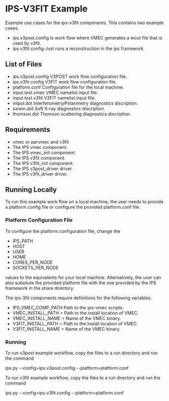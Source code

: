 # IPS-V3FIT Example

Example use cases for the ips-v3fit components. This contains two example cases.
* ips.v3post.config Is work flow where VMEC generates a wout file that is used by v3fit.
* ips.v3fit.config  Just runs a reconstruction in the ips framework.

## List of Files
* ips.v3post.config V3POST work flow configuration file.
* ips.v3fir.config V3FIT work flow configuration file.
* platform.conf Configuration file for the local machine.
* input.test.vmec VMEC namelist input file.
* input.test.v3fit V3FIT namelist input file.
* intpol.dot Interferometry/Polarimetry diagnostics discription.
* sxrem.dot Soft X-ray diagnostics discription.
* thomson.dot Thomson scattering diagnostics discription.


## Requirements
* vmec or parvmec and v3fit
* The IPS vmec component.
* The IPS vmec_init component.
* The IPS v3fit component.
* The IPS v3fit_init component.
* The IPS v3post_driver driver.
* The IPS v3fit_driver driver.

## Running Locally

To run this example work flow on a local machine, the user needs to provide a
platform config file or configure the provided platform.conf file.

### Platform Configuration File

To configure the platform configuration file, change the

* IPS_PATH
* HOST
* USER
* HOME
* CORES_PER_NODE
* SOCKETS_PER_NODE

values to the equivalents for your local machine. Alternatively, the user can 
also subsitute the provided platform file with the one provided by the IPS 
framework in the share directory.

The ips-3fit components require definitions for the following variables.

* IPS_VMEC_COMP_PATH Path to the ips-vmec scripts.
* VMEC_INSTALL_PATH = Path to the install location of VMEC.
* VMEC_INSTALL_NAME = Name of the VMEC binary.
* V3FIT_INSTALL_PATH = Path to the install location of VMEC.
* V3FIT_INSTALL_NAME = Name of the VMEC binary.

### Running

To run v3post example workflow, copy the files to a run directory and run the 
command

ips.py --config=ips.v3post.config --platform=platform.conf

To run v3fit example workflow, copy the files to a run directory and run the 
command

ips.py --config=ips.v3fit.config --platform=platform.conf
